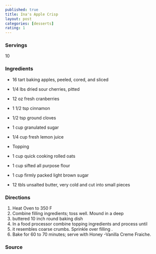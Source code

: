 ```yaml
---
published: true
title: Ina's Apple Crisp
layout: post
categories: [desserts]
rating: 1
---
```

### Servings
10

### Ingredients
- 16 tart baking apples, peeled, cored, and sliced
- 1/4 lbs dried sour cherries, pitted
- 12 oz fresh cranberries
- 1 1/2 tsp cinnamon
- 1/2 tsp ground cloves
- 1 cup granulated sugar
- 1/4 cup fresh lemon juice

- Topping
- 1 cup quick cooking rolled oats
- 1 cup sifted all purpose flour
- 1 cup firmly packed light brown sugar
- 12 tbls unsalted butter, very cold and cut into small pieces 




### Directions
1. Heat Oven to 350 F
2. Combine filling ingredients; toss well.  Mound in a deep
3. buttered 10 inch round baking dish
4. In a food processor combine topping ingredients and process until
5. it resembles coarse crumbs.  Sprinkle over filling .
6. Bake for 60 to 70 minutes; serve with Honey -Vanilla Creme Fraiche.

### Source

